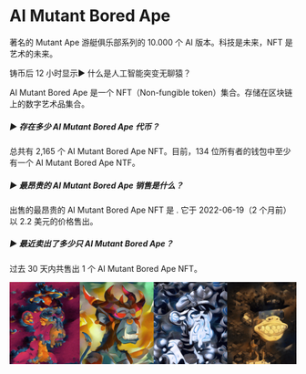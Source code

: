 # AI Mutant Bored Ape

著名的 Mutant Ape 游艇俱乐部系列的 10.000 个 AI 版本。科技是未来，NFT 是艺术的未来。

铸币后 12 小时显示▶ 什么是人工智能突变无聊猿？

AI Mutant Bored Ape 是一个 NFT（Non-fungible token）集合。存储在区块链上的数字艺术品集合。

##### ▶ 存在多少 AI Mutant Bored Ape 代币？

总共有 2,165 个 AI Mutant Bored Ape NFT。目前，134 位所有者的钱包中至少有一个 AI Mutant Bored Ape NTF。

##### ▶ 最昂贵的 AI Mutant Bored Ape 销售是什么？

出售的最昂贵的 AI Mutant Bored Ape NFT 是 . 它于 2022-06-19（2 个月前）以 2.2 美元的价格售出。

##### ▶ 最近卖出了多少只 AI Mutant Bored Ape？

过去 30 天内共售出 1 个 AI Mutant Bored Ape NFT。

![unnamed](unnamed.png)
